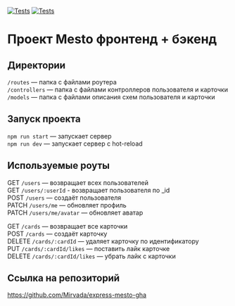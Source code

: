 [![Tests](../../actions/workflows/tests-13-sprint.yml/badge.svg)](../../actions/workflows/tests-13-sprint.yml) [![Tests](../../actions/workflows/tests-14-sprint.yml/badge.svg)](../../actions/workflows/tests-14-sprint.yml)

# Проект Mesto фронтенд + бэкенд

## Директории

`/routes` — папка с файлами роутера  
`/controllers` — папка с файлами контроллеров пользователя и карточки  
`/models` — папка с файлами описания схем пользователя и карточки

## Запуск проекта

`npm run start` — запускает сервер  
`npm run dev` — запускает сервер с hot-reload

## Используемые роуты

GET `/users` — возвращает всех пользователей  
GET `/users/:userId` - возвращает пользователя по \_id  
POST `/users` — создаёт пользователя  
PATCH `/users/me` — обновляет профиль  
PATCH `/users/me/avatar` — обновляет аватар

GET `/cards` — возвращает все карточки  
POST `/cards` — создаёт карточку  
DELETE `/cards/:cardId` — удаляет карточку по идентификатору  
PUT `/cards/:cardId/likes` — поставить лайк карточке  
DELETE `/cards/:cardId/likes` — убрать лайк с карточки

## Ссылка на репозиторий

https://github.com/Mirvada/express-mesto-gha
